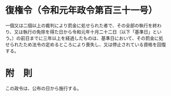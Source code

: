 # 復権令（令和元年政令第百三十一号）
一個又は二個以上の裁判により罰金に処せられた者で、その全部の執行を終わり、又は執行の免除を得た日から令和元年十月二十二日（以下「基準日」という。）の前日までに三年以上を経過したものは、基準日において、その罰金に処せられたため法令の定めるところにより喪失し、又は停止されている資格を回復する。
# 附　則
この政令は、公布の日から施行する。
